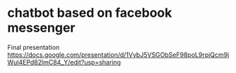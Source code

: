 # chatbot based on facebook messenger
Final presentation 
https://docs.google.com/presentation/d/1VybJ5VSGObSeF98poL9rpiQcm9jWul4EPd82lmC84_Y/edit?usp=sharing
